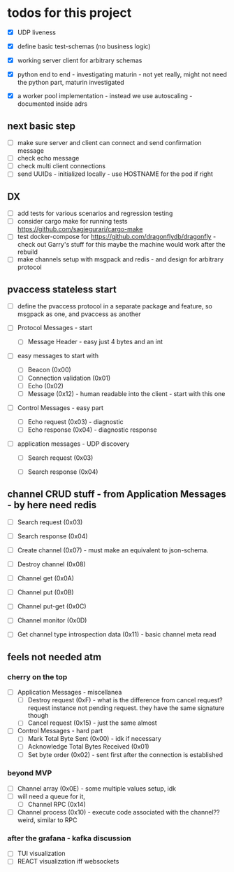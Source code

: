 
# todos for this project

- [x] UDP liveness
- [x] define basic test-schemas (no business logic)
- [x] working server client for arbitrary schemas
- [x] python end to end - investigating maturin - not yet really, might not need the python part, maturin investigated
- [x] a worker pool implementation - instead we use autoscaling - documented inside adrs


## next basic step

- [ ] make sure server and client can connect and send confirmation message
- [ ] check echo message
- [ ] check multi client connections
- [ ] send UUIDs - initialized locally - use HOSTNAME for the pod if right

## DX 

- [ ] add tests for various scenarios and regression testing
- [ ] consider cargo make for running tests https://github.com/sagiegurari/cargo-make
- [ ] test docker-compose for https://github.com/dragonflydb/dragonfly - check out Garry's stuff for this maybe the machine would work after the rebuild
- [ ] make channels setup with msgpack and redis - and design for arbitrary protocol

## pvaccess stateless start

- [ ] define the pvaccess protocol in a separate package and feature, so msgpack as one, and pvaccess as another

- [ ] Protocol Messages - start
    - [ ] Message Header - easy just 4 bytes and an int

- [ ] easy messages to start with 
    - [ ] Beacon (0x00) 
    - [ ] Connection validation (0x01)
    - [ ] Echo (0x02) 
    - [ ] Message (0x12)  - human readable into the client - start with this one

- [ ] Control Messages  - easy part
    - [ ] Echo request (0x03) - diagnostic
    - [ ] Echo response (0x04) - diagnostic response

- [ ] application messages - UDP discovery
    - [ ] Search request (0x03) 
    - [ ] Search response (0x04) 


## channel CRUD stuff - from Application Messages - by here need redis

- [ ] Search request (0x03) 
- [ ] Search response (0x04) 
- [ ] Create channel (0x07) - must make an equivalent to json-schema.
- [ ] Destroy channel (0x08) 
- [ ] Channel get (0x0A) 
- [ ] Channel put (0x0B) 
- [ ] Channel put-get (0x0C) 
- [ ] Channel monitor (0x0D) 
- [ ] Get channel type introspection data (0x11) - basic channel meta read


## feels not needed atm

### cherry on the top
- [ ] Application Messages  - miscellanea
    - [ ] Destroy request (0xF) - what is the difference from cancel request? request instance not pending request. they have the same signature though
    - [ ] Cancel request (0x15)  - just the same almost

- [ ] Control Messages  - hard part
    - [ ] Mark Total Byte Sent (0x00) - idk if necessary
    - [ ] Acknowledge Total Bytes Received (0x01) 
    - [ ] Set byte order (0x02) - sent first after the connection is established

### beyond MVP
- [ ] Channel array (0x0E)  - some multiple values setup, idk
- [ ] will need a queue for it, 
    - [ ] Channel RPC (0x14)  
- [ ] Channel process (0x10) - execute code associated with the channel?? weird, similar to RPC

### after the grafana - kafka discussion

- [ ] TUI visualization
- [ ] REACT visualization iff websockets